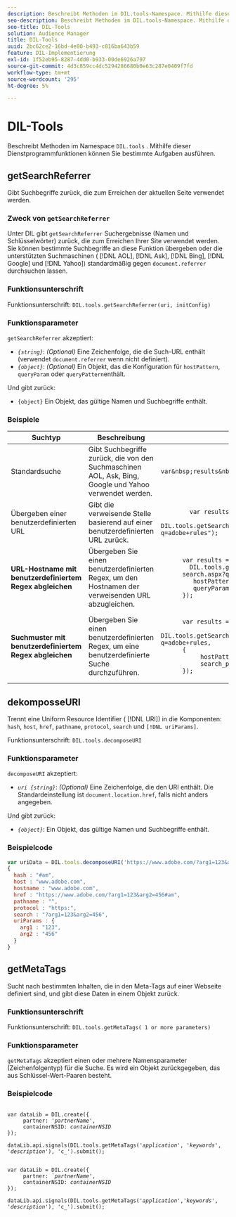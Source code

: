 ```yaml
---
description: Beschreibt Methoden im DIL.tools-Namespace. Mithilfe dieser Dienstprogrammfunktionen können Sie bestimmte Aufgaben ausführen.
seo-description: Beschreibt Methoden im DIL.tools-Namespace. Mithilfe dieser Dienstprogrammfunktionen können Sie bestimmte Aufgaben ausführen.
seo-title: DIL-Tools
solution: Audience Manager
title: DIL-Tools
uuid: 2bc62ce2-16bd-4e80-b493-c816ba643b59
feature: DIL-Implementierung
exl-id: 1f52eb95-8287-4dd0-b933-00de6926a797
source-git-commit: 4d3c859cc4dc5294286680b0e63c287e0409f7fd
workflow-type: tm+mt
source-wordcount: '295'
ht-degree: 5%

---
```


# DIL-Tools

Beschreibt Methoden im Namespace `DIL.tools` . Mithilfe dieser Dienstprogrammfunktionen können Sie bestimmte Aufgaben ausführen.

<!-- 

c_dil_functions.xml

 -->

## getSearchReferrer

Gibt Suchbegriffe zurück, die zum Erreichen der aktuellen Seite verwendet werden.

<!-- 

r_dil_get_search_referrer.xml

 -->

### Zweck von `getSearchReferrer`

Unter DIL gibt `getSearchReferrer` Suchergebnisse (Namen und Schlüsselwörter) zurück, die zum Erreichen Ihrer Site verwendet werden. Sie können bestimmte Suchbegriffe an diese Funktion übergeben oder die unterstützten Suchmaschinen ( [!DNL AOL], [!DNL Ask], [!DNL Bing], [!DNL Google] und [!DNL Yahoo]) standardmäßig gegen `document.referrer` durchsuchen lassen.

### Funktionsunterschrift

Funktionsunterschrift: `DIL.tools.getSearchReferrer(uri, initConfig)`

### Funktionsparameter

`getSearchReferrer` akzeptiert:

* *`{string}`*:  *(Optional)* Eine Zeichenfolge, die die Such-URL enthält (verwendet  `document.referrer` wenn nicht definiert).
* *`{object}`*:  *(Optional)* Ein Objekt, das die Konfiguration für  `hostPattern`,  `queryParam` oder  `queryPattern`enthält.

Und gibt zurück:

* `{object}` Ein Objekt, das gültige Namen und Suchbegriffe enthält.

### Beispiele

<table id="table_D035276601EC428295E4D619F05BB8D0"> 
 <thead> 
  <tr> 
   <th> Suchtyp </th> 
   <th> Beschreibung </th> 
   <th> Code-Beispiel </th> 
  </tr> 
 </thead>
 <tbody> 
  <tr> 
   <td> Standardsuche</td> 
   <td> Gibt Suchbegriffe zurück, die von den Suchmaschinen AOL, Ask, Bing, Google und Yahoo verwendet werden. </td> 
   <td>
      <code>var&amp;nbsp;results&amp;nbsp;=&amp;nbsp;DIL.tools.getSearchReferrer();</code> 
  </td>
  </tr> 
  <tr> 
   <td>Übergeben einer benutzerdefinierten URL</td> 
   <td>Gibt die verweisende Stelle basierend auf einer benutzerdefinierten URL zurück.</td> 
   <td> 
  <code>
        var&nbsp;results&nbsp;= 
        DIL.tools.getSearchReferrer("https://www.ehow.com/search.aspx?q=adobe+rules");
  </code>
</td> 
  </tr> 
  <tr> 
   <td> <b>URL-Hostname mit benutzerdefiniertem Regex abgleichen</b></td> 
   <td> Übergeben Sie einen benutzerdefinierten Regex, um den Hostnamen der verweisenden URL abzugleichen. </td> 
   <td> 
  <code>
      var results = 
        DIL.tools.getSearchReferrer("https://www.ehow.com/
      search.aspx?q=adobe+rules",{ 
      &nbsp;&nbsp;&nbsp;hostPattern:/ehow\./, 
      &nbsp;&nbsp;&nbsp;queryParam:"p" 
      }); 
  </code>
  </td></tr> 
  <tr> 
   <td> <b>Suchmuster mit benutzerdefiniertem Regex abgleichen</b> </td> 
   <td> Übergeben Sie einen benutzerdefinierten Regex, um eine benutzerdefinierte Suche durchzuführen. </td> 
   <td> 
    <code>
      var&nbsp;results&nbsp;= 
      DIL.tools.getSearchReferrer("https://www.ehow.com/search.aspx?q=adobe+rules,
      {
        &nbsp;&nbsp;&nbsp;hostPattern:/ehow\./, 
        &nbsp;&nbsp;&nbsp;search_pattern:/[&amp;\?]p=([^&amp;]+/ 
      });
    </code>
   </td> 
  </tr> 
 </tbody> 
</table>

## dekomposseURI

Trennt eine Uniform Resource Identifier ( [!DNL URI]) in die Komponenten: `hash`, `host`, `href`, `pathname`, `protocol`, `search` und `[!DNL uriParams]`.

<!-- 

r_dil_decompose.xml

 -->

Funktionsunterschrift: `DIL.tools.decomposeURI`

### Funktionsparameter

`decomposeURI` akzeptiert:

* *`uri {string}`*:  *(Optional)* Eine Zeichenfolge, die den URI enthält. Die Standardeinstellung ist `document.location.href`, falls nicht anders angegeben.

Und gibt zurück:

* *`{object}`*: Ein Objekt, das gültige Namen und Suchbegriffe enthält.

### Beispielcode


```javascript
var uriData = DIL.tools.decomposeURI('https://www.adobe.com/?arg1=123&arg2=456#am'); 
{ 
  hash : "#am", 
  host : "www.adobe.com", 
  hostname : "www.adobe.com", 
  href : "https://www.adobe.com/?arg1=123&arg2=456#am", 
  pathname : "", 
  protocol : "https:", 
  search : "?arg1=123&arg2=456", 
  uriParams : { 
    arg1 : "123", 
    arg2 : "456" 
  } 
}
```

## getMetaTags

Sucht nach bestimmten Inhalten, die in den Meta-Tags auf einer Webseite definiert sind, und gibt diese Daten in einem Objekt zurück.

<!-- 

r_dil_get_metatags.xml

 -->

### Funktionsunterschrift

Funktionsunterschrift: `DIL.tools.getMetaTags( 1 or more parameters)`

### Funktionsparameter

`getMetaTags` akzeptiert einen oder mehrere Namensparameter (Zeichenfolgentyp) für die Suche. Es wird ein Objekt zurückgegeben, das aus Schlüssel-Wert-Paaren besteht.

### Beispielcode

<pre class="&ldquo;javascript&rdquo;"><code>
var dataLib = DIL.create({ 
     partner: '<i>partnerName'</i>, 
     containerNSID: <i>containerNSID</i> 
}); 

dataLib.api.signals(DIL.tools.getMetaTags('<i>application</i>', '<i>keywords</i>',  '<i>description</i>'), 'c_').submit();
</code></pre>

<pre><code>
var dataLib = DIL.create({ 
     partner: <i>`partnerName'</i>, 
     containerNSID: <i>containerNSID</i> 
}); 

dataLib.api.signals(DIL.tools.getMetaTags('<i>application</i>','<i>keywords</i>', '<i>description</i>'), 'c_').submit();
</code></pre>
